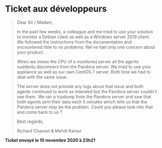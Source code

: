 # Ticket aux développeurs

> Dear Sir / Madam,
>
> In the past few weeks, a colleague and me tried to use your solution to monitor a Debian client as well as a Windows server 2019 client. We followed the instructions from the documentation and encountered little to no problems. We've had only one concern about your product.
>
> When we stress the CPU of a monitored server all the agents suddenly disconnect from the Pandora server. We tried to use your appliance as well as our own CentOS 7 server. Both time we had to deal with the same issue.
>
> The server does not provide any logs about that issue and both agents continued to work as intended but the Pandora server couldn't see them. We ran a tcpdump from the Pandora server and saw that both agents sent their data each 5 minutes which tells us that the Pandora server may be the problem. Could you please look into that and come back to us ?
>
> Best regards,
>
> Richard Chassot & Mehdi Karoui

**Ticket envoyé le 10 novembre 2020 à 23h21**

